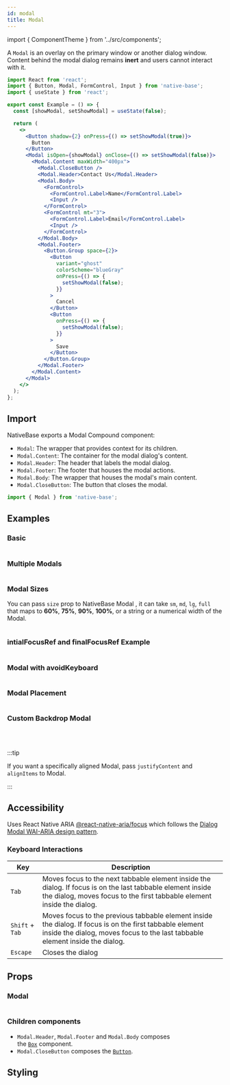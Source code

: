 ```yaml
---
id: modal
title: Modal
---
```


import { ComponentTheme } from '../src/components';

A `Modal` is an overlay on the primary window or another dialog window. Content behind the modal dialog remains **inert** and users cannot interact with it.

```jsx isShowcase
import React from 'react';
import { Button, Modal, FormControl, Input } from 'native-base';
import { useState } from 'react';

export const Example = () => {
  const [showModal, setShowModal] = useState(false);

  return (
    <>
      <Button shadow={2} onPress={() => setShowModal(true)}>
        Button
      </Button>
      <Modal isOpen={showModal} onClose={() => setShowModal(false)}>
        <Modal.Content maxWidth="400px">
          <Modal.CloseButton />
          <Modal.Header>Contact Us</Modal.Header>
          <Modal.Body>
            <FormControl>
              <FormControl.Label>Name</FormControl.Label>
              <Input />
            </FormControl>
            <FormControl mt="3">
              <FormControl.Label>Email</FormControl.Label>
              <Input />
            </FormControl>
          </Modal.Body>
          <Modal.Footer>
            <Button.Group space={2}>
              <Button
                variant="ghost"
                colorScheme="blueGray"
                onPress={() => {
                  setShowModal(false);
                }}
              >
                Cancel
              </Button>
              <Button
                onPress={() => {
                  setShowModal(false);
                }}
              >
                Save
              </Button>
            </Button.Group>
          </Modal.Footer>
        </Modal.Content>
      </Modal>
    </>
  );
};
```

## Import

NativeBase exports a Modal Compound component:

- `Modal`: The wrapper that provides context for its children.
- `Modal.Content`: The container for the modal dialog's content.
- `Modal.Header`: The header that labels the modal dialog.
- `Modal.Footer`: The footer that houses the modal actions.
- `Modal.Body`: The wrapper that houses the modal's main content.
- `Modal.CloseButton`: The button that closes the modal.

```jsx
import { Modal } from 'native-base';
```

## Examples

### Basic

```ComponentSnackPlayer path=components,composites,Modal,Basic.tsx

```

### Multiple Modals

```ComponentSnackPlayer path=components,composites,Modal,MultipleModal.tsx

```

### Modal Sizes

You can pass `size` prop to NativeBase Modal , it can take `sm`, `md`, `lg`, `full` that maps to **60%**, **75%**, **90%**, **100%**, or a string or a numerical width of the Modal.

```ComponentSnackPlayer path=components,composites,Modal,Size.tsx

```

### intialFocusRef and finalFocusRef Example

```ComponentSnackPlayer path=components,composites,Modal,ModalRefEg.tsx

```

### Modal with avoidKeyboard

```ComponentSnackPlayer path=components,composites,Modal,ModalWithAvoidKeyboard.tsx

```

### Modal Placement

```ComponentSnackPlayer path=components,composites,Modal,ModalPlacement.tsx

```

### Custom Backdrop Modal

```ComponentSnackPlayer path=components,composites,Modal,CustomBackdrop.tsx

```

<br/>

:::tip

If you want a specifically aligned Modal, pass `justifyContent` and `alignItems` to Modal.

:::

## Accessibility

Uses React Native ARIA [@react-native-aria/focus](https://react-native-aria.geekyants.com/) which follows the [Dialog Modal WAI-ARIA design pattern](https://www.w3.org/WAI/ARIA/apg/#dialog_modal).

### Keyboard Interactions

| Key             | Description                                                                                                                                                                              |
| --------------- | ---------------------------------------------------------------------------------------------------------------------------------------------------------------------------------------- |
| `Tab`           | Moves focus to the next tabbable element inside the dialog. If focus is on the last tabbable element inside the dialog, moves focus to the first tabbable element inside the dialog.     |
| `Shift` + `Tab` | Moves focus to the previous tabbable element inside the dialog. If focus is on the first tabbable element inside the dialog, moves focus to the last tabbable element inside the dialog. |
| `Escape`        | Closes the dialog                                                                                                                                                                        |

## Props

### Modal

```ComponentPropTable path=composites,Modal,Modal.tsx

```

### Children components

- `Modal.Header`, `Modal.Footer` and `Modal.Body` composes the [`Box`](box) component.
- `Modal.CloseButton` composes the [`Button`](button).

## Styling

<ComponentTheme name="modal" />
